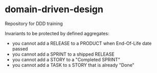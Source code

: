 # domain-driven-design
Repository for DDD training

Invariants to be protected by defined aggregates:
- you cannot add a RELEASE to a PRODUCT when End-Of-Life date passed
- you cannot add a SPRINT to a shipped RELEASE
- you cannot add a STORY to a "Completed SPRINT"
- you cannot add a TASK to s STORY that is already "Done"
